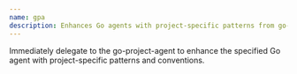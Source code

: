```yaml
---
name: gpa
description: Enhances Go agents with project-specific patterns from go-learn analysis
---
```


Immediately delegate to the go-project-agent to enhance the specified Go agent with project-specific patterns and conventions.